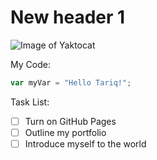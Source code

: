 # New header 1

![Image of Yaktocat](https://octodex.github.com/images/yaktocat.png)

My Code: 
``` javascript
var myVar = "Hello Tariq!";
```

Task List: 
- [ ] Turn on GitHub Pages
- [ ] Outline my portfolio
- [ ] Introduce myself to the world

